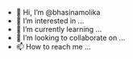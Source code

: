 - 👋 Hi, I’m @bhasinamolika
- 👀 I’m interested in ...
- 🌱 I’m currently learning ...
- 💞️ I’m looking to collaborate on ...
- 📫 How to reach me ...

<!---
bhasinamolika/bhasinamolika is a ✨ special ✨ repository because its `README.md` (this file) appears on your GitHub profile.
You can click the Preview link to take a look at your changes.
--->
